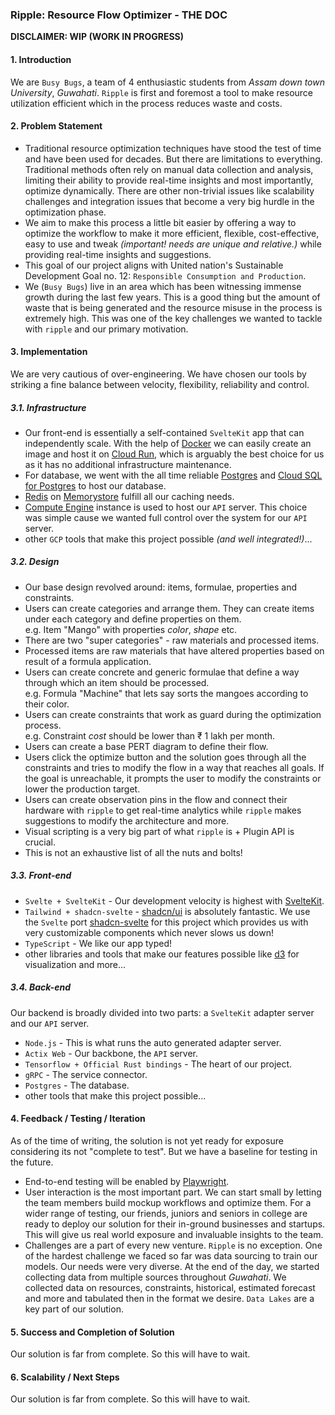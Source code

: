 ### Ripple: Resource Flow Optimizer - THE DOC

**DISCLAIMER: WIP (WORK IN PROGRESS)**

#### 1. Introduction

We are `Busy Bugs`, a team of 4 enthusiastic students from *Assam down town University*, *Guwahati*. `Ripple` is first and foremost a tool to make resource utilization efficient which in the process reduces waste and costs.

#### 2. Problem Statement

- Traditional resource optimization techniques have stood the test of time and have been used for decades. But there are limitations to everything. Traditional methods often rely on manual data collection and analysis, limiting their ability to provide real-time insights and most importantly, optimize dynamically. There are other non-trivial issues like scalability challenges and integration issues that become a very big hurdle in the optimization phase.
- We aim to make this process a little bit easier by offering a way to optimize the workflow to make it more efficient, flexible, cost-effective, easy to use and tweak *(important! needs are unique and relative.)* while providing real-time insights and suggestions.
- This goal of our project aligns with United nation's Sustainable Development Goal no. 12: `Responsible Consumption and Production`.
- We (`Busy Bugs`) live in an area which has been witnessing immense growth during the last few years. This is a good thing but the amount of waste that is being generated and the resource misuse in the process is extremely high. This was one of the key challenges we wanted to tackle with `ripple` and our primary motivation.

#### 3. Implementation

We are very cautious of over-engineering. We have chosen our tools by striking a fine balance between velocity, flexibility, reliability and control.

##### 3.1. Infrastructure

- Our front-end is essentially a self-contained `SvelteKit` app that can independently scale. With the help of [Docker](https://www.docker.com/) we can easily create an image and host it on [Cloud Run](https://cloud.google.com/run?hl=en), which is arguably the best choice for us as it has no additional infrastructure maintenance.
- For database, we went with the all time reliable [Postgres](https://www.postgresql.org/) and [Cloud SQL for Postgres](https://cloud.google.com/sql/postgresql?hl=en) to host our database.
- [Redis](https://redis.io/) on [Memorystore](https://cloud.google.com/memorystore?hl=en) fulfill all our caching needs.
- [Compute Engine](https://cloud.google.com/compute?hl=en) instance is used to host our `API` server. This choice was simple cause we wanted full control over the system for our `API` server.
- other `GCP` tools that make this project possible *(and well integrated!)*...

##### 3.2. Design
- Our base design revolved around: items, formulae, properties and constraints.
- Users can create categories and arrange them. They can create items under each category and define properties on them. <br>
  e.g. Item "Mango" with properties *color*, *shape* etc.
- There are two "super categories" - raw materials and processed items.
- Processed items are raw materials that have altered properties based on result of a formula application.
- Users can create concrete and generic formulae that define a way through which an item should be processed. <br>
  e.g. Formula "Machine" that lets say sorts the mangoes according to their color.
- Users can create constraints that work as guard during the optimization process. <br>
  e.g. Constraint *cost* should be lower than ₹ 1 lakh per month.
- Users can create a base PERT diagram to define their flow.
- Users click the optimize button and the solution goes through all the constraints and tries to modify the flow in a way that reaches all goals. If the goal is unreachable, it prompts the user to modify the constraints or lower the production target.
- Users can create observation pins in the flow and connect their hardware with `ripple` to get real-time analytics while `ripple` makes suggestions to modify the architecture and more.
- Visual scripting is a very big part of what `ripple` is + Plugin API is crucial.
- This is not an exhaustive list of all the nuts and bolts!

##### 3.3. Front-end

- `Svelte + SvelteKit` - Our development velocity is highest with [SvelteKit](https://kit.svelte.dev/).
- `Tailwind + shadcn-svelte` - [shadcn/ui](https://ui.shadcn.com/) is absolutely fantastic. We use the `Svelte` port [shadcn-svelte](https://www.shadcn-svelte.com/) for this project which provides us with very customizable components which never slows us down!
- `TypeScript` - We like our app typed!
- other libraries and tools that make our features possible like [d3](https://d3js.org/) for visualization and more...

##### 3.4. Back-end

Our backend is broadly divided into two parts: a `SvelteKit` adapter server and our `API` server.

- `Node.js` - This is what runs the auto generated adapter server.
- `Actix Web` - Our backbone, the `API` server.
- `Tensorflow + Official Rust bindings` - The heart of our project.
- `gRPC` - The service connector.
- `Postgres` - The database.
- other tools that make this project possible...

#### 4. Feedback / Testing / Iteration

As of the time of writing, the solution is not yet ready for exposure considering its not "complete to test". But we have a baseline for testing in the future.

- End-to-end testing will be enabled by [Playwright](https://playwright.dev/).
- User interaction is the most important part. We can start small by letting the team members build mockup workflows and optimize them. For a wider range of testing, our friends, juniors and seniors in college are ready to deploy our solution for their in-ground businesses and startups. This will give us real world exposure and invaluable insights to the team.
- Challenges are a part of every new venture. `Ripple` is no exception. One of the hardest challenge we faced so far was data sourcing to train our models. Our needs were very diverse. At the end of the day, we started collecting data from multiple sources throughout *Guwahati*. We collected data on resources, constraints, historical, estimated forecast and more and tabulated then in the format we desire. `Data Lakes` are a key part of our solution.

#### 5. Success and Completion of Solution

Our solution is far from complete. So this will have to wait.

#### 6. Scalability / Next Steps

Our solution is far from complete. So this will have to wait.
